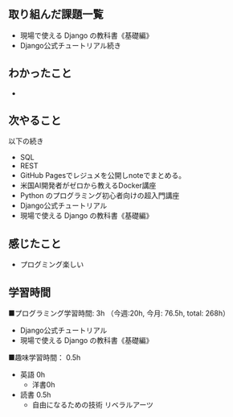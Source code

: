 ## 取り組んだ課題一覧
- 現場で使える Django の教科書《基礎編》
- Django公式チュートリアル続き

## わかったこと
- 

## 次やること
以下の続き
- SQL
- REST
- GitHub Pagesでレジュメを公開しnoteでまとめる。
- 米国AI開発者がゼロから教えるDocker講座
- Python のプログラミング初心者向けの超入門講座
- Django公式チュートリアル
- 現場で使える Django の教科書《基礎編》

## 感じたこと
- プログミング楽しい

## 学習時間
■プログラミング学習時間: 3h （今週:20h, 今月: 76.5h, total: 268h）
- Django公式チュートリアル
- 現場で使える Django の教科書《基礎編》

■趣味学習時間： 0.5h
- 英語 0h
  - 洋書0h
- 読書 0.5h
  - 自由になるための技術 リベラルアーツ
